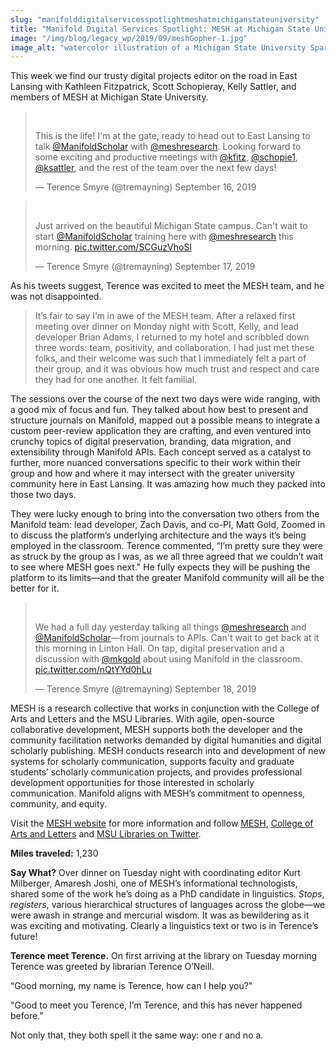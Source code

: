 ```yaml
---
slug: "manifolddigitalservicesspotlightmeshatmichiganstateuniversity"
title: "Manifold Digital Services Spotlight: MESH at Michigan State University"
image: "/img/blog/legacy_wp/2019/09/meshGopher-1.jpg"
image_alt: "watercolor illustration of a Michigan State University Spartan helmet logo suspended in midair, facing a gopher holding the Manifold logo"
---
```


This week we find our trusty digital projects editor on the road in East Lansing with Kathleen Fitzpatrick, Scott Schopieray, Kelly Sattler, and members of MESH at Michigan State University.

<!--truncate-->

> &nbsp;
>
> This is the life! I'm at the gate, ready to head out to East Lansing to talk [@ManifoldScholar](https://twitter.com/ManifoldScholar?ref_src=twsrc%5Etfw) with [@meshresearch](https://twitter.com/meshresearch?ref_src=twsrc%5Etfw). Looking forward to some exciting and productive meetings with [@kfitz](https://twitter.com/kfitz?ref_src=twsrc%5Etfw), [@schopie1](https://twitter.com/schopie1?ref_src=twsrc%5Etfw), [@ksattler](https://twitter.com/ksattler?ref_src=twsrc%5Etfw), and the rest of the team over the next few days!
>
> — Terence Smyre (@tremayning) September 16, 2019

<script async="" src="https://platform.twitter.com/widgets.js" charset="utf-8"></script>

> &nbsp;
>
> Just arrived on the beautiful Michigan State campus. Can't wait to start [@ManifoldScholar](https://twitter.com/ManifoldScholar?ref_src=twsrc%5Etfw) training here with [@meshresearch](https://twitter.com/meshresearch?ref_src=twsrc%5Etfw) this morning. [pic.twitter.com/SCGuzVhoSI](https://t.co/SCGuzVhoSI)
>
> — Terence Smyre (@tremayning) September 17, 2019

<script async="" src="https://platform.twitter.com/widgets.js" charset="utf-8"></script>

As his tweets suggest, Terence was excited to meet the MESH team, and he was not disappointed.

> It’s fair to say I’m in awe of the MESH team. After a relaxed first meeting over dinner on Monday night with Scott, Kelly, and lead developer Brian Adams, I returned to my hotel and scribbled down three words: team, positivity, and collaboration. I had just met these folks, and their welcome was such that I immediately felt a part of their group, and it was obvious how much trust and respect and care they had for one another. It felt familial.

The sessions over the course of the next two days were wide ranging, with a good mix of focus and fun. They talked about how best to present and structure journals on Manifold, mapped out a possible means to integrate a custom peer-review application they are crafting, and even ventured into crunchy topics of digital preservation, branding, data migration, and extensibility through Manifold APIs. Each concept served as a catalyst to further, more nuanced conversations specific to their work within their group and how and where it may intersect with the greater university community here in East Lansing. It was amazing how much they packed into those two days.

They were lucky enough to bring into the conversation two others from the Manifold team: lead developer, Zach Davis, and co-PI, Matt Gold, Zoomed in to discuss the platform’s underlying architecture and the ways it’s being employed in the classroom. Terence commented, “I’m pretty sure they were as struck by the group as I was, as we all three agreed that we couldn’t wait to see where MESH goes next." He fully expects they will be pushing the platform to its limits—and that the greater Manifold community will all be the better for it.

> &nbsp;
>
> We had a full day yesterday talking all things [@meshresearch](https://twitter.com/meshresearch?ref_src=twsrc%5Etfw) and [@ManifoldScholar](https://twitter.com/ManifoldScholar?ref_src=twsrc%5Etfw)—from journals to APIs. Can't wait to get back at it this morning in Linton Hall. On tap, digital preservation and a discussion with [@mkgold](https://twitter.com/mkgold?ref_src=twsrc%5Etfw) about using Manifold in the classroom. [pic.twitter.com/nQtYYd0hLu](https://t.co/nQtYYd0hLu)
>
> — Terence Smyre (@tremayning) September 18, 2019

<script async="" src="https://platform.twitter.com/widgets.js" charset="utf-8"></script>

MESH is a research collective that works in conjunction with the College of Arts and Letters and the MSU Libraries. With agile, open-source collaborative development, MESH supports both the developer and the community facilitation networks demanded by digital humanities and digital scholarly publishing. MESH conducts research into and development of new systems for scholarly communication, supports faculty and graduate students’ scholarly communication projects, and provides professional development opportunities for those interested in scholarly communication.&nbsp;Manifold aligns with MESH’s commitment to openness, community, and equity.

Visit the [MESH website](http://www.meshresearch.net/) for more information and follow [MESH](https://twitter.com/meshresearch), [College of Arts and Letters](https://twitter.com/CALMSU) and [MSU Libraries on Twitter](https://twitter.com/MSULibraries).

**Miles traveled:** 1,230

**Say What?** Over dinner on Tuesday night with coordinating editor Kurt Milberger, Amaresh Joshi, one of MESH’s informational technologists, shared some of the work he’s doing as a PhD candidate in linguistics. _Stops_, _registers_, various hierarchical structures of languages across the globe—we were awash in strange and mercurial wisdom. It was as bewildering as it was exciting and motivating. Clearly a linguistics text or two is in Terence’s future!

**Terence meet Terence.** On first arriving at the library on Tuesday morning Terence was greeted by librarian Terence O’Neill.

“Good morning, my name is Terence, how can I help you?"

"Good to meet you Terence, I’m Terence, and this has never happened before.”

Not only that, they both spell it the same way: one r and no a.




